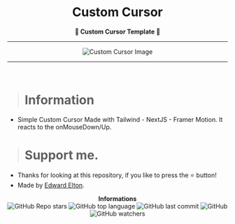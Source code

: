 <h1 align="center">Custom Cursor</h1>

<p align='center'>
    <b>💙 Custom Cursor Template 💙</b>
</p>

---

<p align="center">
      <img src="https://cdn.discordapp.com/attachments/1065385280393203892/1070117733041184848/Screenshot_2023-01-31_at_6.05.18_PM.png" alt="Custom Cursor Image">
</p>

---

<br/>

> # Information

- Simple Custom Cursor Made with Tailwind - NextJS - Framer Motion. It reacts to the onMouseDown/Up.

> # Support me.

- Thanks for looking at this repository, if you like to press the ⭐ button!
- Made by [Edward Elton](https://github.com/edwardelton).

<p align="center">
    <b>Informations</b><br>
    <img alt="GitHub Repo stars" src="https://img.shields.io/github/stars/edwardelton/terminal-portfolio?color=1ea9fa">
    <img alt="GitHub top language" src="https://img.shields.io/github/languages/top/edwardelton/terminal-portfolio?color=1ea9fa">
    <img alt="GitHub last commit" src="https://img.shields.io/github/last-commit/edwardelton/terminal-portfolio?color=1ea9fa">
    <img alt="GitHub" src="https://img.shields.io/github/license/edwardelton/terminal-portfolio?color=1ea9fa">
    <img alt="GitHub watchers" src="https://img.shields.io/github/watchers/edwardelton/terminal-portfolio?color=1ea9fa">
</p>
